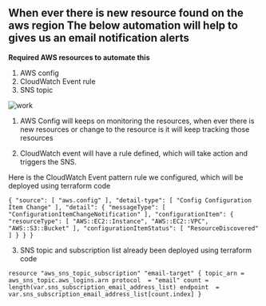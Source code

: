 ## When ever there is new resource found on the aws region The below automation will help to gives us an email notification alerts

**Required AWS resources to automate this**

1) AWS config
2) CloudWatch Event rule
3) SNS topic

![work](https://user-images.githubusercontent.com/2727726/133079279-34090b48-4130-4ac3-b01a-5a53f9d41683.png)


1) AWS Config will keeps on monitoring the resources, when ever there is new resources or change to the resource is it will keep tracking those resources

2) CloudWatch event will have a rule defined, which will take action and triggers the SNS.

Here is the CloudWatch Event pattern rule we configured, which will be deployed using terraform code

` {
  "source": [
    "aws.config"
  ],
  "detail-type": [
    "Config Configuration Item Change"
  ],
  "detail": {
    "messageType": [
      "ConfigurationItemChangeNotification"
    ],
    "configurationItem": {
      "resourceType": [
        "AWS::EC2::Instance",
         "AWS::EC2::VPC",
         "AWS::S3::Bucket"
      ],
      "configurationItemStatus": [
        "ResourceDiscovered"
      ]
    }
  }
} `

3) SNS topic and subscription list already been deployed using terraform code 

` resource "aws_sns_topic_subscription" "email-target" {
  topic_arn = aws_sns_topic.aws_logins.arn
  protocol  = "email"
  count = length(var.sns_subscription_email_address_list)
  endpoint  =  var.sns_subscription_email_address_list[count.index]
  }
`


